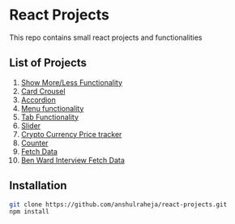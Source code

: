# React Projects 
This repo contains small react projects and functionalities

## List of Projects
1. [Show More/Less Functionality](./src/components/ShowHideData)
2. [Card Crousel](./src/components/cardCarousel)
3. [Accordion](./src/components/Accordian)
4. [Menu functionality](./src/components/MenuFunctionality)
5. [Tab Functionality](./src/components/TabFunctionality)
6. [Slider](./src/components/Slider)
7. [Crypto Currency Price tracker](./src/components/crypto-price-tracker)
8. [Counter](./src/components/counter)
9. [Fetch Data](./src/components/fetchData)
10. [Ben Ward Interview Fetch Data](./src/components/BenWard_fetchData)

## Installation 
```bash 
git clone https://github.com/anshulraheja/react-projects.git
npm install
```
